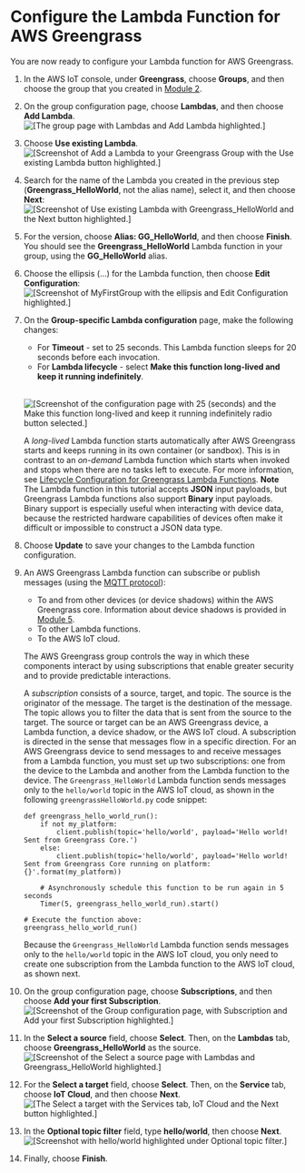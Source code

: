 # Configure the Lambda Function for AWS Greengrass<a name="config-lambda"></a>

You are now ready to configure your Lambda function for AWS Greengrass\.

1. In the AWS IoT console, under **Greengrass**, choose **Groups**, and then choose the group that you created in [Module 2](module2.md)\.

1. On the group configuration page, choose **Lambdas**, and then choose **Add Lambda**\.  
![\[The group page with Lambdas and Add Lambda highlighted.\]](http://docs.aws.amazon.com/greengrass/latest/developerguide/images/console-group-lambdas.png)

1. Choose **Use existing Lambda**\.  
![\[Screenshot of Add a Lambda to your Greengrass Group with the Use existing Lambda button highlighted.\]](http://docs.aws.amazon.com/greengrass/latest/developerguide/images/gg-get-started-032.png)

1. Search for the name of the Lambda you created in the previous step \(**Greengrass\_HelloWorld**, not the alias name\), select it, and then choose **Next**:  
![\[Screenshot of Use existing Lambda with Greengrass_HelloWorld and the Next button highlighted.\]](http://docs.aws.amazon.com/greengrass/latest/developerguide/images/gg-get-started-033.png)

1. For the version, choose **Alias: GG\_HelloWorld**, and then choose **Finish**\. You should see the **Greengrass\_HelloWorld** Lambda function in your group, using the **GG\_HelloWorld** alias\.

1. Choose the ellipsis \(…\) for the Lambda function, then choose **Edit Configuration**:  
![\[Screenshot of MyFirstGroup with the ellipsis and Edit Configuration highlighted.\]](http://docs.aws.amazon.com/greengrass/latest/developerguide/images/gg-get-started-034.png)

1. On the **Group\-specific Lambda configuration** page, make the following changes:
   + For **Timeout** \- set to 25 seconds\. This Lambda function sleeps for 20 seconds before each invocation\.
   + For **Lambda lifecycle** \- select **Make this function long\-lived and keep it running indefinitely**\.

      
![\[Screenshot of the configuration page with 25 (seconds) and the Make this function long-lived and keep it running indefinitely radio button selected.\]](http://docs.aws.amazon.com/greengrass/latest/developerguide/images/gg-get-started-035.png)

   A *long\-lived* Lambda function starts automatically after AWS Greengrass starts and keeps running in its own container \(or sandbox\)\. This is in contrast to an *on\-demand* Lambda function which starts when invoked and stops when there are no tasks left to execute\. For more information, see [Lifecycle Configuration for Greengrass Lambda Functions](lambda-functions.md#lambda-lifecycle)\.
**Note**  
The Lambda function in this tutorial accepts **JSON** input payloads, but Greengrass Lambda functions also support **Binary** input payloads\. Binary support is especially useful when interacting with device data, because the restricted hardware capabilities of devices often make it difficult or impossible to construct a JSON data type\.

1. Choose **Update** to save your changes to the Lambda function configuration\.

1. An AWS Greengrass Lambda function can subscribe or publish messages \(using the [MQTT protocol](http://mqtt.org/)\):
   + To and from other devices \(or device shadows\) within the AWS Greengrass core\. Information about device shadows is provided in [Module 5](module5.md)\.
   + To other Lambda functions\.
   + To the AWS IoT cloud\.

   The AWS Greengrass group controls the way in which these components interact by using subscriptions that enable greater security and to provide predictable interactions\. 

   A *subscription* consists of a source, target, and topic\. The source is the originator of the message\. The target is the destination of the message\. The topic allows you to filter the data that is sent from the source to the target\. The source or target can be an AWS Greengrass device, a Lambda function, a device shadow, or the AWS IoT cloud\. A subscription is directed in the sense that messages flow in a specific direction\. For an AWS Greengrass device to send messages to and receive messages from a Lambda function, you must set up two subscriptions: one from the device to the Lambda and another from the Lambda function to the device\. The `Greengrass_HelloWorld` Lambda function sends messages only to the `hello/world` topic in the AWS IoT cloud, as shown in the following `greengrassHelloWorld.py` code snippet:

   ```
   def greengrass_hello_world_run():
       if not my_platform:
           client.publish(topic='hello/world', payload='Hello world! Sent from Greengrass Core.')
       else:
           client.publish(topic='hello/world', payload='Hello world! Sent from Greengrass Core running on platform: {}'.format(my_platform))
   
       # Asynchronously schedule this function to be run again in 5 seconds
       Timer(5, greengrass_hello_world_run).start()
   
   # Execute the function above:
   greengrass_hello_world_run()
   ```

   Because the `Greengrass_HelloWorld` Lambda function sends messages only to the `hello/world` topic in the AWS IoT cloud, you only need to create one subscription from the Lambda function to the AWS IoT cloud, as shown next\.

1. On the group configuration page, choose **Subscriptions**, and then choose **Add your first Subscription**\.  
![\[Screenshot of the Group configuration page, with Subscription and Add your first Subscription highlighted.\]](http://docs.aws.amazon.com/greengrass/latest/developerguide/images/gg-get-started-036.png)

1. In the **Select a source** field, choose **Select**\. Then, on the **Lambdas** tab, choose **Greengrass\_HelloWorld** as the source\.   
![\[Screenshot of the Select a source page with Lambdas and Greengrass_HelloWorld highlighted.\]](http://docs.aws.amazon.com/greengrass/latest/developerguide/images/gg-get-started-037.png)

1. For the **Select a target** field, choose **Select**\. Then, on the **Service** tab, choose **IoT Cloud**, and then choose **Next**\.  
![\[The Select a target with the Services tab, IoT Cloud and the Next button highlighted.\]](http://docs.aws.amazon.com/greengrass/latest/developerguide/images/gg-get-started-038.png)

1. In the **Optional topic filter** field, type **hello/world**, then choose **Next**\.  
![\[Screenshot with hello/world highlighted under Optional topic filter.\]](http://docs.aws.amazon.com/greengrass/latest/developerguide/images/gg-get-started-039.png)

1. Finally, choose **Finish**\.